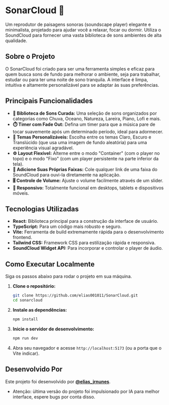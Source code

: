 # SonarCloud 🌙

Um reprodutor de paisagens sonoras (soundscape player) elegante e minimalista, projetado para ajudar você a relaxar, focar ou dormir. Utiliza o SoundCloud para fornecer uma vasta biblioteca de sons ambientes de alta qualidade.

## Sobre o Projeto

O SonarCloud foi criado para ser uma ferramenta simples e eficaz para quem busca sons de fundo para melhorar o ambiente, seja para trabalhar, estudar ou para ter uma noite de sono tranquila. A interface é limpa, intuitiva e altamente personalizável para se adaptar às suas preferências.

## Principais Funcionalidades

- **🎵 Biblioteca de Sons Curada:** Uma seleção de sons organizados por categorias como Chuva, Oceano, Natureza, Lareira, Piano, Lofi e mais.
- **⏱️ Timer com Fade Out:** Defina um timer para que a música pare de tocar suavemente após um determinado período, ideal para adormecer.
- **🎨 Temas Personalizáveis:** Escolha entre os temas Claro, Escuro e Translúcido (que usa uma imagem de fundo aleatória) para uma experiência visual agradável.
- **⚙️ Layout Flexível:** Alterne entre o modo "Container" (com o player no topo) e o modo "Fixo" (com um player persistente na parte inferior da tela).
- **🔗 Adicione Suas Próprias Faixas:** Cole qualquer link de uma faixa do SoundCloud para ouvi-la diretamente na aplicação.
- **🎚️ Controle de Volume:** Ajuste o volume facilmente através de um slider.
- **📱 Responsivo:** Totalmente funcional em desktops, tablets e dispositivos móveis.

## Tecnologias Utilizadas

- **React:** Biblioteca principal para a construção da interface de usuário.
- **TypeScript:** Para um código mais robusto e seguro.
- **Vite:** Ferramenta de build extremamente rápida para o desenvolvimento frontend.
- **Tailwind CSS:** Framework CSS para estilização rápida e responsiva.
- **SoundCloud Widget API:** Para incorporar e controlar o player de áudio.

## Como Executar Localmente

Siga os passos abaixo para rodar o projeto em sua máquina.

1.  **Clone o repositório:**
    ```bash
    git clone https://github.com/elias001011/SonarCloud.git
    cd sonarcloud
    ```

2.  **Instale as dependências:**
    ```bash
    npm install
    ```

3.  **Inicie o servidor de desenvolvimento:**
    ```bash
    npm run dev
    ```

4.  Abra seu navegador e acesse `http://localhost:5173` (ou a porta que o Vite indicar).

## Desenvolvido Por

Este projeto foi desenvolvido por **[@elias_jrnunes](https://instagram.com/elias_jrnunes)**.
- Atenção: ùltima versão do projeto foi impulsionado por IA para melhor interface, espere bugs por conta disso.
